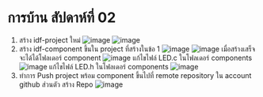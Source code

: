 # การบ้าน สัปดาห์ที่ 02

1. สร้าง idf-project ใหม่
![image](https://github.com/RatchanonBusaracome/Week-02-Homework/assets/115066405/4cf212a6-01a8-435d-9513-c87289d282aa)
![image](https://github.com/RatchanonBusaracome/Week-02-Homework/assets/115066405/59fb98b2-7eef-4a10-9ed1-c5004ea47b9c)
2. สร้าง idf-component ขึ้นใน project ที่สร้างในข้อ 1
![image](https://github.com/RatchanonBusaracome/Week-02-Homework/assets/115066405/6b8c5fd9-c26a-4768-bf39-165ec529a735)
![image](https://github.com/RatchanonBusaracome/Week-02-Homework/assets/115066405/0d27746a-0ccc-4302-8bd0-5274a82a79c4)
เมื่อสร้างเสร็จจะได้ได้โฟลเดอร์ component
![image](https://github.com/RatchanonBusaracome/Week-02-Homework/assets/115066405/4fa28313-7644-4c62-8cb6-3066c9b98b9c)
แก้ไขไฟล์ LED.c ในโฟลเดอร์ components
![image](https://github.com/RatchanonBusaracome/Week-02-Homework/assets/115066405/91559a3c-0f6d-45ef-8a1f-05ba2fe0101d)
แก้ไขไฟล์ LED.h ในโฟลเดอร์ components 
![image](https://github.com/RatchanonBusaracome/Week-02-Homework/assets/115066405/c0406831-49cc-427c-94b5-ef0125547b87)
3. ทำการ Push project พร้อม component ขึ้นไปที่ remote repository ใน account github ส่วนตัว
สร้าง Repo
![image](https://github.com/RatchanonBusaracome/Week-02-Homework/assets/115066405/ba2b90f8-60ba-4438-9870-cbf7e518f9f3)
